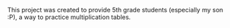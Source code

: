 This project was created to provide 5th grade students (especially my son :P), a way to practice multiplication tables.